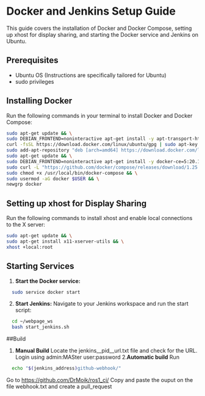 # Docker and Jenkins Setup Guide

This guide covers the installation of Docker and Docker Compose, setting up xhost for display sharing, and starting the Docker service and Jenkins on Ubuntu.

## Prerequisites

- Ubuntu OS (Instructions are specifically tailored for Ubuntu)
- sudo privileges

## Installing Docker

Run the following commands in your terminal to install Docker and Docker Compose:

```bash
sudo apt-get update && \
sudo DEBIAN_FRONTEND=noninteractive apt-get install -y apt-transport-https ca-certificates curl software-properties-common && \
curl -fsSL https://download.docker.com/linux/ubuntu/gpg | sudo apt-key add - && \
sudo add-apt-repository "deb [arch=amd64] https://download.docker.com/linux/ubuntu $(lsb_release -cs) stable" && \
sudo apt-get update && \
sudo DEBIAN_FRONTEND=noninteractive apt-get install -y docker-ce=5:20.10.12~3-0~ubuntu-focal docker-ce-cli=5:20.10.12~3-0~ubuntu-focal containerd.io && \
sudo curl -L "https://github.com/docker/compose/releases/download/1.25.0/docker-compose-$(uname -s)-$(uname -m)" -o /usr/local/bin/docker-compose && \
sudo chmod +x /usr/local/bin/docker-compose && \
sudo usermod -aG docker $USER && \
newgrp docker
```
## Setting up xhost for Display Sharing

Run the following commands to install xhost and enable local connections to the X server:
```bash
sudo apt-get update && \
sudo apt-get install x11-xserver-utils && \
xhost +local:root
```

## Starting Services

1. **Start the Docker service:**
  ```bash
    sudo service docker start
 ```
2. **Start Jenkins:**
    Navigate to your Jenkins workspace and run the start script:
  ```bash
    cd ~/webpage_ws
    bash start_jenkins.sh
```

##Build
1. **Manual Build**
Locate the jenkins__pid__url.txt file and check for the URL. Login using admin:MASter user:password
2.**Automatic build**
Run
  ```bash
    echo "$(jenkins_address)github-webhook/"
```
Go to https://github.com/DrMoik/ros1_ci/ Copy and paste the ouput on the file webhook.txt and create a pull_request

